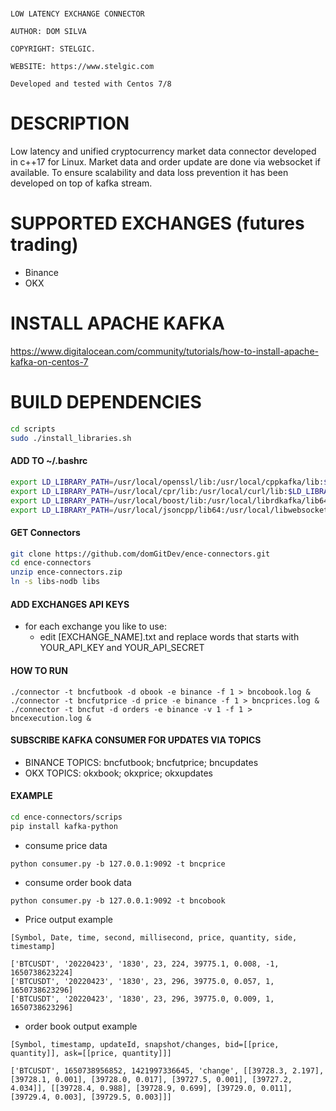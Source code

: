 # ##########################################################

    LOW LATENCY EXCHANGE CONNECTOR

    AUTHOR: DOM SILVA

    COPYRIGHT: STELGIC.

    WEBSITE: https://www.stelgic.com

    Developed and tested with Centos 7/8

# ##########################################################

# DESCRIPTION

Low latency and unified cryptocurrency market data connector developed in c++17 for Linux.
Market data and order update are done via websocket if available. To ensure scalability and data loss prevention it has been developed on top of kafka stream. 

# SUPPORTED EXCHANGES (futures trading) 

- Binance
- OKX

# INSTALL APACHE KAFKA

https://www.digitalocean.com/community/tutorials/how-to-install-apache-kafka-on-centos-7


# BUILD DEPENDENCIES

``` bash
cd scripts
sudo ./install_libraries.sh
```

#### ADD TO ~/.bashrc

``` bash
export LD_LIBRARY_PATH=/usr/local/openssl/lib:/usr/local/cppkafka/lib:$LD_LIBRARY_PATH
export LD_LIBRARY_PATH=/usr/local/cpr/lib:/usr/local/curl/lib:$LD_LIBRARY_PATH
export LD_LIBRARY_PATH=/usr/local/boost/lib:/usr/local/librdkafka/lib64:$LD_LIBRARY_PATH
export LD_LIBRARY_PATH=/usr/local/jsoncpp/lib64:/usr/local/libwebsockets/lib:$LD_LIBRARY_PATH
```

#### GET Connectors

``` bash
git clone https://github.com/domGitDev/ence-connectors.git 
cd ence-connectors
unzip ence-connectors.zip
ln -s libs-nodb libs
```

#### ADD EXCHANGES API KEYS

- for each exchange you like to use:
    - edit [EXCHANGE_NAME].txt and replace words that starts with YOUR_API_KEY and  YOUR_API_SECRET


#### HOW TO RUN

```
./connector -t bncfutbook -d obook -e binance -f 1 > bncobook.log &
./connector -t bncfutprice -d price -e binance -f 1 > bncprices.log &
./connector -t bncfut -d orders -e binance -v 1 -f 1 > bncexecution.log &
```

#### SUBSCRIBE KAFKA CONSUMER FOR UPDATES VIA TOPICS

- BINANCE TOPICS: bncfutbook; bncfutprice; bncupdates
- OKX TOPICS: okxbook; okxprice; okxupdates


#### EXAMPLE

``` bash
cd ence-connectors/scrips
pip install kafka-python
```
- consume price data
```
python consumer.py -b 127.0.0.1:9092 -t bncprice
```

- consume order book data
```
python consumer.py -b 127.0.0.1:9092 -t bncobook
```

- Price output example
```
[Symbol, Date, time, second, millisecond, price, quantity, side, timestamp]
```
```
['BTCUSDT', '20220423', '1830', 23, 224, 39775.1, 0.008, -1, 1650738623224]
['BTCUSDT', '20220423', '1830', 23, 296, 39775.0, 0.057, 1, 1650738623296]
['BTCUSDT', '20220423', '1830', 23, 296, 39775.0, 0.009, 1, 1650738623296]
```

- order book output example
```
[Symbol, timestamp, updateId, snapshot/changes, bid=[[price, quantity]], ask=[[price, quantity]]]
```

```
['BTCUSDT', 1650738956852, 1421997336645, 'change', [[39728.3, 2.197], [39728.1, 0.001], [39728.0, 0.017], [39727.5, 0.001], [39727.2, 4.034]], [[39728.4, 0.988], [39728.9, 0.699], [39729.0, 0.011], [39729.4, 0.003], [39729.5, 0.003]]]
```

